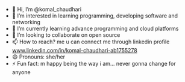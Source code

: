 - 👋 Hi, I’m @komal_chaudhari
- 👀 I’m interested in learning programming, developing software and  networking
- 🌱 I’m currently learning advance programming and cloud platforms
- 💞️ I’m looking to collaborate on open source
- 📫 How to reach? me u can connect me through linkedin profile www.linkedin.com/in/komal-chaudhari-ab1755278
- 😄 Pronouns: she/her
- ⚡ Fun fact: m happy being the way i am... never gonna change for anyone

<!---
chrkomal/chrkomal is a ✨ special ✨ repository because its `README.md` (this file) appears on your GitHub profile.
You can click the Preview link to take a look at your changes.
--->
